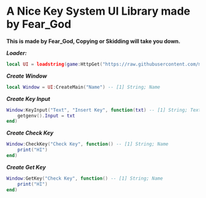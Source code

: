 # A Nice Key System UI Library made by Fear_God
**This is made by Fear_God, Copying or Skidding will take you down.**

***Loader:***
```lua
local UI = loadstring(game:HttpGet("https://raw.githubusercontent.com/memejames2/Key-System-UI-Roblox/main/UI.lua"))()
```
***Create Window***
```lua
local Window = UI:CreateMain("Name") -- [1] String; Name
```
***Create Key Input***
```lua
Window:KeyInput("Text", "Insert Key", function(txt) -- [1] String; Text, [2] String; PlaceHolder
    getgenv().Input = txt
end)
```
***Create Check Key***
```lua
Window:CheckKey("Check Key", function() -- [1] String; Name
    print("HI")
end)
```

***Create Get Key***
```lua
Window:GetKey("Check Key", function() -- [1] String; Name
    print("HI")
end)
```
